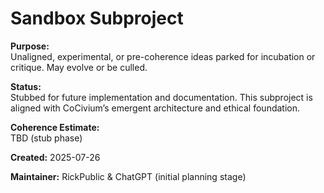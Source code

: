 <!-- status: stub; target: 150+ words -->
<!-- Filename: README_sandbox.md -->
# Sandbox Subproject

**Purpose:**  
Unaligned, experimental, or pre-coherence ideas parked for incubation or critique. May evolve or be culled.

**Status:**  
Stubbed for future implementation and documentation. This subproject is aligned with CoCivium’s emergent architecture and ethical foundation.

**Coherence Estimate:**  
TBD (stub phase)

**Created:** 2025-07-26

**Maintainer:** RickPublic & ChatGPT (initial planning stage)


